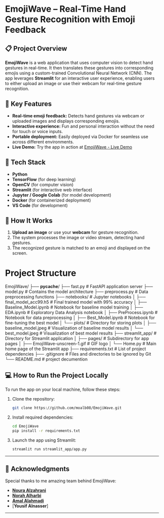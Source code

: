 
# EmojiWave – Real-Time Hand Gesture Recognition with Emoji Feedback

## 📋 Project Overview

**EmojiWave** is a web application that uses computer vision to detect hand gestures in real-time. It then translates these gestures into corresponding emojis using a custom-trained Convolutional Neural Network (CNN). The app leverages **Streamlit** for an interactive user experience, enabling users to either upload an image or use their webcam for real-time gesture recognition.

## 🚀 Key Features
- **Real-time emoji feedback:** Detects hand gestures via webcam or uploaded images and displays corresponding emojis.
- **Interactive experience:** Fun and personal interaction without the need for touch or voice inputs.
- **Portable deployment:** Easily deployed via Docker for seamless use across different environments.
- **Live Demo:** Try the app in action at [EmojiWave - Live Demo](https://emojiwaveapp.streamlit.app/)

## 🔧 Tech Stack
- **Python**
- **TensorFlow** (for deep learning)
- **OpenCV** (for computer vision)
- **Streamlit** (for interactive web interface)
- **Jupyter / Google Colab** (for model development)
- **Docker** (for containerized deployment)
- **VS Code** (for development)

## 📸 How It Works
1. **Upload an image** or use your **webcam** for gesture recognition.
2. The system processes the image or video stream, detecting hand gestures.
3. The recognized gesture is matched to an emoji and displayed on the screen.

# Project Structure
EmojiWave/
├── __pycache__/
├── fast.py                     # FastAPI application server
├── model.py                    # Contains the model architecture
├── preprocess.py               # Data preprocessing functions
├── notebooks/                  # Jupyter notebooks
│   ├── final_model_acc99.h5    # Final trained model with 99% accuracy
│   ├── Baseline_Model.ipynb    # Notebook for baseline model training
│   ├── EDA.ipynb               # Exploratory Data Analysis notebook
│   ├── PreProcess.ipynb        # Notebook for data preprocessing
│   ├── Best_Model.ipynb        # Notebook for fine-tuning the best model
│   └── plots/                  # Directory for storing plots
│       ├── baseline_model.jpeg  # Visualization of baseline model results
│       └── best_model.jpeg      # Visualization of best model results
├── streamlit_app/              # Directory for Streamlit application
│   ├── pages/                  # Subdirectory for app pages
│   ├── EmojiWave-unscreen-1.gif # GIF logo
│   └── Home.py                 # Main home page of the Streamlit app
├── requirements.txt            # List of project dependencies
├── .gitignore                  # Files and directories to be ignored by Git
└── README.md                   # project decumention


## 💻 How to Run the Project Locally

To run the app on your local machine, follow these steps:

1. Clone the repository:
   ```bash
   git clone https://github.com/moalb08/EmojiWave.git
   ```

2. Install required dependencies:
   ```bash
   cd EmojiWave
   pip install -r requirements.txt
   ```

3. Launch the app using Streamlit:
   ```bash
   streamlit run streamlit_app/app.py
   ```

---

## 👥 Acknowledgments

Special thanks to me amazing team behind EmojiWave:

- [**Noura Alzahrani**](https://github.com/Nourii-24)
- [**Norah Alharbi**](https://github.com/NourahNH)
- [**Amal Alahmadi**](https://github.com/amal-Stu)
- [**Yousif Alnasser**]

---
